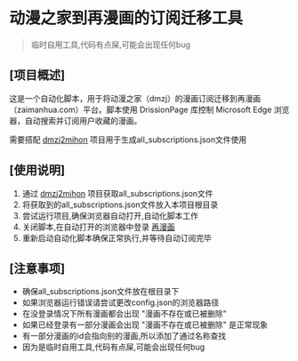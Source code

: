 # 动漫之家到再漫画的订阅迁移工具

> 临时自用工具,代码有点屎,可能会出现任何bug

## [项目概述] 
这是一个自动化脚本，用于将动漫之家（dmzj）的漫画订阅迁移到再漫画（zaimanhua.com）平台。脚本使用 DrissionPage 库控制 Microsoft Edge 浏览器，自动搜索并订阅用户收藏的漫画。

需要搭配 [dmzj2mihon](https://github.com/heroxv/dmzj2mihon "dmzj2mihon") 项目用于生成all_subscriptions.json文件使用

## [使用说明]
1. 通过 [dmzj2mihon](https://github.com/heroxv/dmzj2mihon "dmzj2mihon") 项目获取all_subscriptions.json文件
2. 将获取到的all_subscriptions.json文件放入本项目根目录
3. 尝试运行项目,确保浏览器自动打开,自动化脚本工作
4. 关闭脚本,在自动打开的浏览器中登录 [再漫画](https://manhua.zaimanhua.com/ "再漫画")
5. 重新启动自动化脚本确保正常执行,并等待自动订阅完毕

## [注意事项]
- 确保all_subscriptions.json文件放在根目录下
- 如果浏览器运行错误请尝试更改config.json的浏览器路径
- 在没登录情况下所有漫画都会出现 "漫画不存在或已被删除"
- 如果已经登录有一部分漫画会出现 "漫画不存在或已被删除" 是正常现象
- 有一部分漫画的id会指向别的漫画,所以添加了通过名称查找
- 因为是临时自用工具,代码有点屎,可能会出现任何bug
